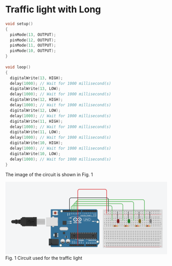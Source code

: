 # Traffic light with Long
```.c
void setup()
{
  pinMode(13, OUTPUT);
  pinMode(12, OUTPUT);
  pinMode(11, OUTPUT);
  pinMode(10, OUTPUT);
}

void loop()
{
  digitalWrite(13, HIGH);
  delay(1000); // Wait for 1000 millisecond(s)
  digitalWrite(13, LOW);
  delay(1000); // Wait for 1000 millisecond(s)
  digitalWrite(12, HIGH);
  delay(1000); // Wait for 1000 millisecond(s)
  digitalWrite(12, LOW);
  delay(1000); // Wait for 1000 millisecond(s)
  digitalWrite(11, HIGH);
  delay(1000); // Wait for 1000 millisecond(s)
  digitalWrite(11, LOW);
  delay(1000); // Wait for 1000 millisecond(s)
  digitalWrite(10, HIGH);
  delay(1000); // Wait for 1000 millisecond(s)
  digitalWrite(10, LOW);
  delay(1000); // Wait for 1000 millisecond(s)
}
```

The image of the circuit is shown in Fig. 1

![circuit](circuit.png)
Fig. 1 Circuit used for the traffic light

